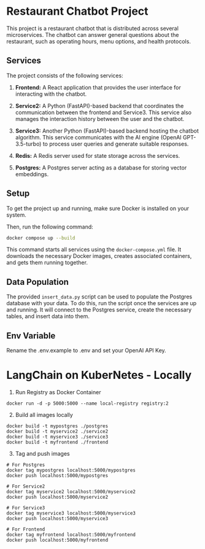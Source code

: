 # Restaurant Chatbot Project

This project is a restaurant chatbot that is distributed across several microservices. The chatbot can answer general questions about the restaurant, such as operating hours, menu options, and health protocols.

## Services

The project consists of the following services:

1. **Frontend:** A React application that provides the user interface for interacting with the chatbot.

2. **Service2:** A Python (FastAPI)-based backend that coordinates the communication between the frontend and Service3. This service also manages the interaction history between the user and the chatbot.

3. **Service3:** Another Python (FastAPI)-based backend hosting the chatbot algorithm. This service communicates with the AI engine (OpenAI GPT-3.5-turbo) to process user queries and generate suitable responses.

4. **Redis:** A Redis server used for state storage across the services.

5. **Postgres:** A Postgres server acting as a database for storing vector embeddings.

## Setup

To get the project up and running, make sure Docker is installed on your system.

Then, run the following command:

```bash
docker compose up --build
```

This command starts all services using the `docker-compose.yml` file. It downloads the necessary Docker images, creates associated containers, and gets them running together.

## Data Population

The provided `insert_data.py` script can be used to populate the Postgres database with your data. To do this, run the script once the services are up and running. It will connect to the Postgres service, create the necessary tables, and insert data into them.

## Env Variable

Rename the .env.example to .env and set your OpenAI API Key.

# LangChain on KuberNetes - Locally

1. Run Registry as Docker Container

`docker run -d -p 5000:5000 --name local-registry registry:2`

2. Build all images locally

```shell
docker build -t mypostgres ./postgres
docker build -t myservice2 ./service2
docker build -t myservice3 ./service3
docker build -t myfrontend ./frontend
```

3. Tag and push images

```shell
# For Postgres
docker tag mypostgres localhost:5000/mypostgres
docker push localhost:5000/mypostgres

# For Service2
docker tag myservice2 localhost:5000/myservice2
docker push localhost:5000/myservice2

# For Service3
docker tag myservice3 localhost:5000/myservice3
docker push localhost:5000/myservice3

# For Frontend
docker tag myfrontend localhost:5000/myfrontend
docker push localhost:5000/myfrontend
```
